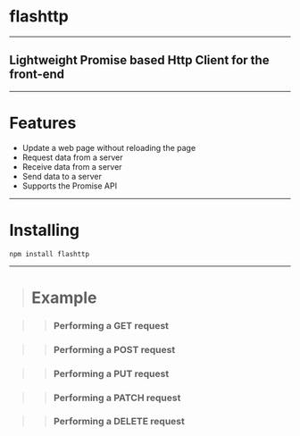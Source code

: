 # flashttp
___

## Lightweight Promise based Http Client for the front-end
___

# Features 
+ Update a web page without reloading the page
+ Request data from a server
+ Receive data from a server
+ Send data to a server
+ Supports the Promise API

___

# Installing 
```
npm install flashttp

```
___

> # Example 

>> ### Performing a GET request

>> ### Performing a POST request

>> ### Performing a PUT request

>> ### Performing a PATCH request

>> ### Performing a DELETE request
